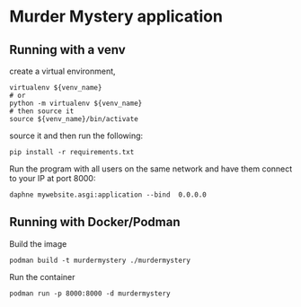 # Murder Mystery application
## Running with a venv

create a virtual environment, 

```
virtualenv ${venv_name}
# or
python -m virtualenv ${venv_name}
# then source it
source ${venv_name}/bin/activate
```

source it and then run the following:

```
pip install -r requirements.txt
```

Run the program with all users on the same network and have them connect to your IP at port 8000:

```
daphne mywebsite.asgi:application --bind  0.0.0.0
```

## Running with Docker/Podman

Build the image
```
podman build -t murdermystery ./murdermystery
```
Run the container
```
podman run -p 8000:8000 -d murdermystery
```

